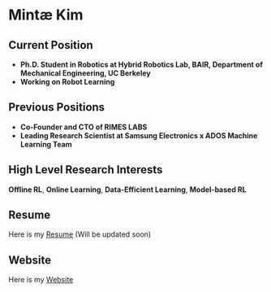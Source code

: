 # Mintæ Kim

## Current Position
- **Ph.D. Student in Robotics at Hybrid Robotics Lab, BAIR, Department of Mechanical Engineering, UC Berkeley**
- **Working on Robot Learning**

## Previous Positions
- **Co-Founder and CTO of RIMES LABS**  
- **Leading Research Scientist at Samsung Electronics x ADOS Machine Learning Team**

## High Level Research Interests
**Offline RL**, **Online Learning**, **Data-Efficient Learning**, **Model-based RL**

## Resume
Here is my [Resume](./Resume_Mintæ_Kim.pdf) (Will be updated soon)

## Website
Here is my [Website](https://sites.google.com/view/mintae-kim)
